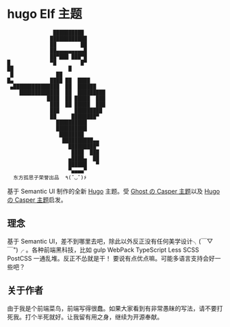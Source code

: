 # hugo Elf 主题
```
               ██████████       
              ████████████      
              ██        ██      
              ██▄▄▄▄▄▄▄▄▄█      
              ██▀███ ███▀█       
█             ▀█        █▀      
██                  █           
 █              ██              
█▄            ████ ██  ████
 ▄███████████████  ██  ██████   
    █████████████  ██  █████████
             ████  ██ █████  ███
              ███  ██ █████  ███
              ███     █████████
              ██     ████████▀
                ██████████
                ██████████
                 ████████
                  ██████████▄▄
                    █████████▀
                     ████  ███
                    ▄████▄  ██
                    ██████   ▀
                    ▀▄▄▄▄▀
  东方孤思子荣誉出品  ٩(˘◡˘)۶
```
基于 Semantic UI 制作的全新 [Hugo](http://gohugo.io/) 主题。受 
[Ghost の Casper 主题](https://github.com/TryGhost/Casper)以及 [Hugo の Casper 主题](http://themes.gohugo.io/casper/)启发。

## 理念

基于 Semantic UI，差不到哪里去吧，除此以外反正没有任何美学设计╮(￣▽￣")╭ 。各种前端黑科技，比如 gulp WebPack TypeScript Less SCSS PostCSS 一通乱堆。反正不怂就是干！
要说有点优点嘛。可能多语言支持会好一些吧？

## 关于作者

由于我是个前端菜鸟，前端写得很蠢。如果大家看到有非常愚昧的写法，请不要打死我。打个半死就好。让我留有用之身，继续为开源奉献。
